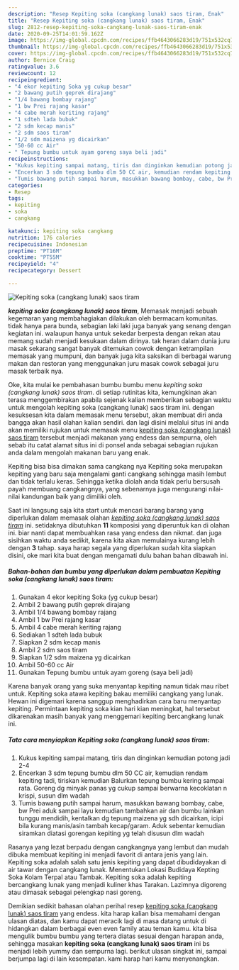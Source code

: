 ```yaml
---
description: "Resep Kepiting soka (cangkang lunak) saos tiram, Enak"
title: "Resep Kepiting soka (cangkang lunak) saos tiram, Enak"
slug: 2812-resep-kepiting-soka-cangkang-lunak-saos-tiram-enak
date: 2020-09-25T14:01:59.162Z
image: https://img-global.cpcdn.com/recipes/ffb4643066283d19/751x532cq70/kepiting-soka-cangkang-lunak-saos-tiram-foto-resep-utama.jpg
thumbnail: https://img-global.cpcdn.com/recipes/ffb4643066283d19/751x532cq70/kepiting-soka-cangkang-lunak-saos-tiram-foto-resep-utama.jpg
cover: https://img-global.cpcdn.com/recipes/ffb4643066283d19/751x532cq70/kepiting-soka-cangkang-lunak-saos-tiram-foto-resep-utama.jpg
author: Bernice Craig
ratingvalue: 3.6
reviewcount: 12
recipeingredient:
- "4 ekor kepiting Soka yg cukup besar"
- "2 bawang putih geprek dirajang"
- "1/4 bawang bombay rajang"
- "1 bw Prei rajang kasar"
- "4 cabe merah keriting rajang"
- "1 sdteh lada bubuk"
- "2 sdm kecap manis"
- "2 sdm saos tiram"
- "1/2 sdm maizena yg dicairkan"
- "50-60 cc Air"
- " Tepung bumbu untuk ayam goreng saya beli jadi"
recipeinstructions:
- "Kukus kepiting sampai matang, tiris dan dinginkan kemudian potong jadi 2-4"
- "Encerkan 3 sdm tepung bumbu dlm 50 CC air, kemudian rendam kepiting tadi, tiriskan kemudian Balurkan tepung bumbu kering sampai rata. Goreng dg minyak panas yg cukup sampai berwarna kecoklatan n krispi, susun dlm wadah"
- "Tumis bawang putih sampai harum, masukkan bawang bombay, cabe, bw Prei aduk sampai layu kemudian tambahkan air dan bumbu lainkan tunggu mendidih, kentalkan dg tepung maizena yg sdh dicairkan, icipi bila kurang manis/asin tambah kecap/garam. Aduk sebentar kemudian siramkan diatasi gorengan kepiting yg telah disusun dlm wadah"
categories:
- Resep
tags:
- kepiting
- soka
- cangkang

katakunci: kepiting soka cangkang 
nutrition: 176 calories
recipecuisine: Indonesian
preptime: "PT16M"
cooktime: "PT55M"
recipeyield: "4"
recipecategory: Dessert

---
```



![Kepiting soka (cangkang lunak) saos tiram](https://img-global.cpcdn.com/recipes/ffb4643066283d19/751x532cq70/kepiting-soka-cangkang-lunak-saos-tiram-foto-resep-utama.jpg)

<b><i>kepiting soka (cangkang lunak) saos tiram</i></b>, Memasak menjadi sebuah kegemaran yang membahagiakan dilakukan oleh bermacam komunitas. tidak hanya para bunda, sebagian laki laki juga banyak yang senang dengan kegiatan ini. walaupun hanya untuk sekedar berpesta dengan rekan atau memang sudah menjadi kesukaan dalam dirinya. tak heran dalam dunia juru masak sekarang sangat banyak ditemukan cowok dengan ketrampilan memasak yang mumpuni, dan banyak juga kita saksikan di berbagai warung makan dan restoran yang menggunakan juru masak cowok sebagai juru masak terbaik nya.

Oke, kita mulai ke pembahasan bumbu bumbu menu <i>kepiting soka (cangkang lunak) saos tiram</i>. di setiap rutinitas kita, kemungkinan akan terasa menggembirakan apabila sejenak kalian memberikan sebagian waktu untuk mengolah kepiting soka (cangkang lunak) saos tiram ini. dengan kesuksesan kita dalam memasak menu tersebut, akan membuat diri anda bangga akan hasil olahan kalian sendiri. dan lagi disini melalui situs ini anda akan memiliki rujukan untuk memasak menu <u>kepiting soka (cangkang lunak) saos tiram</u> tersebut menjadi makanan yang endess dan sempurna, oleh sebab itu catat alamat situs ini di ponsel anda sebagai sebagian rujukan anda dalam mengolah makanan baru yang enak.

Kepiting bisa bisa dimakan sama cangkang nya Kepiting soka merupakan kepiting yang baru saja mengalami ganti cangkang sehingga masih lembut dan tidak terlalu keras. Sehingga ketika diolah anda tidak perlu bersusah payah membuang cangkangnya, yang sebenarnya juga mengurangi nilai-nilai kandungan baik yang dimiliki oleh.


Saat ini langsung saja kita start untuk mencari barang barang yang diperlukan dalam memasak olahan <u><i>kepiting soka (cangkang lunak) saos tiram</i></u> ini. setidaknya dibutuhkan <b>11</b> komposisi yang diperuntuk kan di olahan ini. biar nanti dapat membuahkan rasa yang endess dan nikmat. dan juga sisihkan waktu anda sedikit, karena kita akan memulainya kurang lebih dengan <b>3</b> tahap. saya harap segala yang diperlukan sudah kita siapkan disini, oke mari kita buat dengan mengamati dulu bahan bahan dibawah ini.

<!--inarticleads1-->

##### Bahan-bahan dan bumbu yang diperlukan dalam pembuatan Kepiting soka (cangkang lunak) saos tiram:

1. Gunakan 4 ekor kepiting Soka (yg cukup besar)
1. Ambil 2 bawang putih geprek dirajang
1. Ambil 1/4 bawang bombay rajang
1. Ambil 1 bw Prei rajang kasar
1. Ambil 4 cabe merah keriting rajang
1. Sediakan 1 sdteh lada bubuk
1. Siapkan 2 sdm kecap manis
1. Ambil 2 sdm saos tiram
1. Siapkan 1/2 sdm maizena yg dicairkan
1. Ambil 50-60 cc Air
1. Gunakan  Tepung bumbu untuk ayam goreng (saya beli jadi)


Karena banyak orang yang suka menyantap kepiting namun tidak mau ribet untuk. Kepiting soka atawa kepiting bakau memiliki cangkang yang lunak. Hewan ini digemari karena sanggup menghadirkan cara baru menyantap kepiting. Permintaan kepiting soka kian hari kian meningkat, hal tersebut dikarenakan masih banyak yang menggemari kepiting bercangkang lunak ini. 

<!--inarticleads2-->

##### Tata cara menyiapkan Kepiting soka (cangkang lunak) saos tiram:

1. Kukus kepiting sampai matang, tiris dan dinginkan kemudian potong jadi 2-4
1. Encerkan 3 sdm tepung bumbu dlm 50 CC air, kemudian rendam kepiting tadi, tiriskan kemudian Balurkan tepung bumbu kering sampai rata. Goreng dg minyak panas yg cukup sampai berwarna kecoklatan n krispi, susun dlm wadah
1. Tumis bawang putih sampai harum, masukkan bawang bombay, cabe, bw Prei aduk sampai layu kemudian tambahkan air dan bumbu lainkan tunggu mendidih, kentalkan dg tepung maizena yg sdh dicairkan, icipi bila kurang manis/asin tambah kecap/garam. Aduk sebentar kemudian siramkan diatasi gorengan kepiting yg telah disusun dlm wadah


Rasanya yang lezat berpadu dengan cangkangnya yang lembut dan mudah dibuka membuat kepiting ini menjadi favorit di antara jenis yang lain. Kepiting soka adalah salah satu jenis kepiting yang dapat dibudidayakan di air tawar dengan cangkang lunak. Menentukan Lokasi Budidaya Kepting Soka Kolam Terpal atau Tambak. Kepiting soka adalah kepiting bercangkang lunak yang menjadi kuliner khas Tarakan. Lazimnya digoreng atau dimasak sebagai pelengkap nasi goreng. 

Demikian sedikit bahasan olahan perihal resep <u>kepiting soka (cangkang lunak) saos tiram</u> yang endess. kita harap kalian bisa memahami dengan ulasan diatas, dan kamu dapat meracik lagi di masa datang untuk di hidangkan dalam berbagai even even family atau teman kamu. kita bisa mengulik bumbu bumbu yang tertera diatas sesuai dengan harapan anda, sehingga masakan <b>kepiting soka (cangkang lunak) saos tiram</b> ini bs menjadi lebih yummy dan sempurna lagi. berikut ulasan singkat ini, sampai berjumpa lagi di lain kesempatan. kami harap hari kamu menyenangkan.
